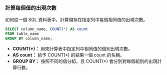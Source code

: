 ### 計算每個值的出現次數

如何從一個 SQL 資料表中，計算儲存在指定列中每個相同值的出現次數。

```sql
SELECT column_name, COUNT(*) AS count
FROM table_name
GROUP BY column_name;
```

- **COUNT(*)：** 用來計算表中指定列中相同值的個別出現次數。
- **AS count：** 給予 COUNT(*) 的結果一個 count 的名稱。
- **GROUP BY：** 按照不同的值分組，且 COUNT(*) 會分別對每個組別的出現計算行數。